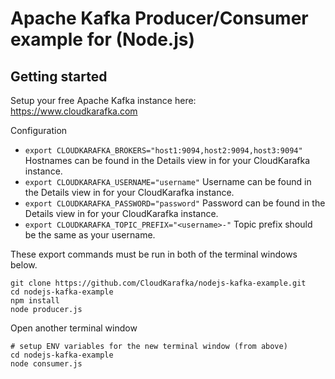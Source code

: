 # Apache Kafka Producer/Consumer example for (Node.js)

## Getting started

Setup your free Apache Kafka instance here: https://www.cloudkarafka.com

Configuration

* `export CLOUDKARAFKA_BROKERS="host1:9094,host2:9094,host3:9094"`
  Hostnames can be found in the Details view in for your CloudKarafka instance.
* `export CLOUDKARAFKA_USERNAME="username"`
  Username can be found in the Details view in for your CloudKarafka instance.
* `export CLOUDKARAFKA_PASSWORD="password"`
  Password can be found in the Details view in for your CloudKarafka instance.
* `export CLOUDKARAFKA_TOPIC_PREFIX="<username>-"`
  Topic prefix should be the same as your username.

These export commands must be run in both of the terminal windows below.

```
git clone https://github.com/CloudKarafka/nodejs-kafka-example.git
cd nodejs-kafka-example
npm install
node producer.js
```

Open another terminal window
```
# setup ENV variables for the new terminal window (from above)
cd nodejs-kafka-example
node consumer.js
```
